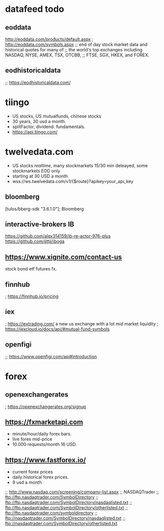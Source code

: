 # datafeed todo

## eoddata
  http://eoddata.com/products/default.aspx
; http://eoddata.com/symbols.aspx
;; end of day stock market data and historical quotes for many of 
;; the world's top exchanges including NASDAQ, NYSE, AMEX, TSX, OTCBB, 
;; FTSE, SGX, HKEX, and FOREX.

## eodhistoricaldata
;; https://eodhistoricaldata.com/

# tiingo
- US stocks, US mutualfunds, chinese stocks
- 30 years, 30 usd a month. 
- splitFactor, dividend. fundamentals.
- https://api.tiingo.com/
 

# twelvedata.com 
- US stocks *realtime*, many stockmarkets 15/30 min deleayed, some stockmarkets EOD only
- starting at 30 USD a month
- wss://ws.twelvedata.com/v1/{$route}?apikey=your_api_key


## bloomberg
 [tulos/bberg-sdk "3.6.1.0"]; Bloomberg

## interactive-brokers IB
https://github.com/alex314159/ib-re-actor-976-plus
https://github.com/jjttjj/iboga

## https://www.xignite.com/contact-us 
stock bond etf futures fx. 

## finnhub
; https://finnhub.io/pricing

## iex

; https://iextrading.com/  a new us exchange with a lot mid market liquidity
; https://iexcloud.io/docs/api/#mutual-fund-symbols



## openfigi
;; https://www.openfigi.com/api#introduction

# forex

## openexchangerates

; https://openexchangerates.org/signup

## https://fxmarketapi.com
- minute/hour/daily forex bars.
- live forex mid-price
- 10.000 requests/month 16 USD.

## https://www.fastforex.io/
- current forex prices
- daily historical forex prices.
- 9 usd a month



;; http://www.nasdaq.com/screening/company-list.aspx
;; NASDAQTrader
;; ftp://ftp.nasdaqtrader.com/SymbolDirectory
;; ftp://ftp.nasdaqtrader.com/SymbolDirectory/nasdaqlisted.txt
;; ftp://ftp.nasdaqtrader.com/SymbolDirectory/otherlisted.txt
;; ftp://ftp.nasdaqtrader.com/symboldirectory
;; ftp://nasdaqtrader.com/SymbolDirectory/nasdaqlisted.txt
;; ftp://nasdaqtrader.com/SymbolDirectory/otherlisted.txt







